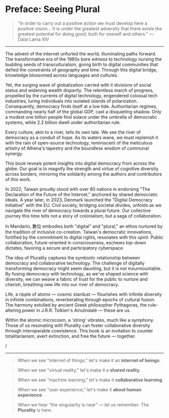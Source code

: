# Preface: Seeing Plural

> “In order to carry out a positive action we must develop here a positive vision… It is under the greatest adversity that there exists the greatest potential for doing good, both for oneself and others.” — Dalai Lama XIV

---

The advent of the internet unfurled the world, illuminating paths forward. The transformative era of the 1960s bore witness to technology nursing the budding seeds of transculturalism, giving birth to digital communities that defied the constraints of geography and time. Through this digital bridge, knowledge blossomed across languages and cultures.

Yet, the surging wave of globalization carried with it divisions of social status and widening wealth disparity. The relentless march of progress, propelled by the currents of digital technology, engendered colossal tech industries, luring individuals into isolated islands of polarization. Consequently, democracy finds itself at a low tide. Authoritarian regimes, commanding nearly half of the global GDP, cast a disquieting shadow. Only a modest one billion people find solace under the umbrella of democratic systems, while 2.2 billion dwell under authoritarian rule.

Every culture, akin to a river, tells its own tale. We see the river of democracy as a conduit of hope. As its waters wane, we must replenish it with the rain of open-source technology, reminiscent of the meticulous artistry of Athena's tapestry and the boundless wisdom of communal synergy.

This book reveals potent insights into digital democracy from across the globe. Our goal is to magnify the strength and virtue of cognitive diversity across borders, mirroring the solidarity among the authors and contributors of this work.

In 2022, Taiwan proudly stood with over 60 nations in endorsing "The Declaration of the Future of the Internet," anchored by shared democratic ideals. A year later, in 2023, Denmark launched the "Digital Democracy Initiative" with the EU. Civil society, bridging societal divides, unfolds as we navigate the river of democracy towards a plural future. Our collective journey this time tells not a story of colonialism, but a saga of collaboration.

In Mandarin, 數位 embodies both "digital" and "plural," an ethos nurtured by the tradition of inclusive co-creation. Taiwan's democratic innovations, fortified by the commitment to digital rights, resonates with this spirit. Public collaboration, future-oriented in consciousness, eschews top-down dictates, favoring a secure and participatory cyberspace.

The idea of Plurality captures the symbiotic relationship between democracy and collaborative technology. The challenge of digitally transforming democracy might seem daunting, but it is not insurmountable. By fusing democracy with technology, as we've shaped science with diversity, we can weave a fabric of trust for the public to nurture and cherish, breathing new life into our river of democracy.

Life, a ripple of atoms — cosmic stardust — flourishes with infinite diversity in infinite combinations, reverberating through epochs of cultural fusion. The harmony extolled by ancient Greek philosopher Pythagoras, the rule-altering power in J.R.R. Tolkien's Ainulindalë — these are us.

Within the atomic microcosm, a 'string' vibrates, much like a symphony. Those of us resonating with Plurality can foster collaborative diversity through interoperable coexistence. This book is an invitation to counter totalitarianism, avert extinction, and free the future — together.

/

---

> When we see "internet of things," let's make it an **internet of beings**.

> When we see "virtual reality," let's make it a **shared reality**.

> When we see "machine learning," let's make it **collaborative learning**.

> When we see "user experience," let's make it **about human experience**.

> When we hear “the singularity is near” — let us remember: The **Plurality** is here.